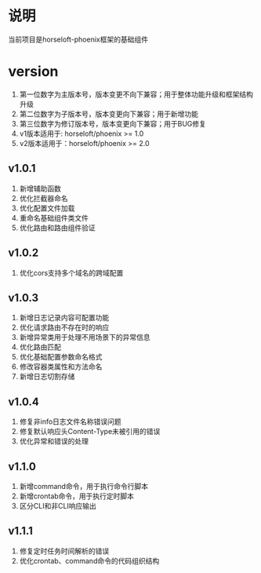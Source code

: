 # 说明
当前项目是horseloft-phoenix框架的基础组件

# version
1. 第一位数字为主版本号，版本变更不向下兼容；用于整体功能升级和框架结构升级
2. 第二位数字为子版本号，版本变更向下兼容；用于新增功能
3. 第三位数字为修订版本号，版本变更向下兼容；用于BUG修复
4. v1版本适用于: horseloft/phoenix >= 1.0
5. v2版本适用于：horseloft/phoenix >= 2.0

## v1.0.1
1. 新增辅助函数
2. 优化拦截器命名
3. 优化配置文件加载
4. 重命名基础组件类文件
5. 优化路由和路由组件验证

## v1.0.2
1. 优化cors支持多个域名的跨域配置

## v1.0.3
1. 新增日志记录内容可配置功能
2. 优化请求路由不存在时的响应
3. 新增异常类用于处理不用场景下的异常信息
4. 优化路由匹配
5. 优化基础配置参数命名格式
6. 修改容器类属性和方法命名
7. 新增日志切割存储

## v1.0.4
1. 修复非info日志文件名称错误问题
2. 修复默认响应头Content-Type未被引用的错误
3. 优化异常和错误的处理

## v1.1.0
1. 新增command命令，用于执行命令行脚本
2. 新增crontab命令，用于执行定时脚本
3. 区分CLI和非CLI响应输出

## v1.1.1
1. 修复定时任务时间解析的错误
2. 优化crontab、command命令的代码组织结构
